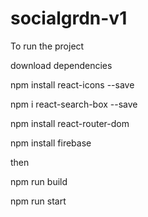 # socialgrdn-v1

To run the project

download dependencies

npm install react-icons --save

npm i react-search-box --save

npm install react-router-dom

npm install firebase

then

npm run build

npm run start
